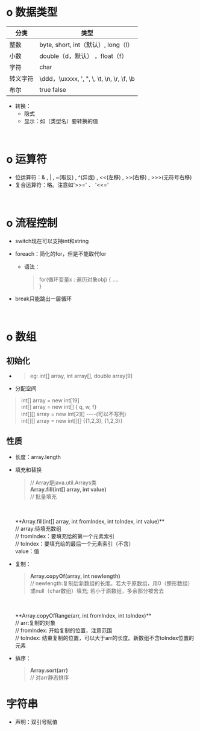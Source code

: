 # o 数据类型
| 分类 | 类型 |
| ---- | ---- |
| 整数 | byte, short, int（默认）, long（l） |
| 小数| double（d，默认） ，float（f） |、
|字符 | char |
| 转义字符 | \ddd，\uxxxx, \', \", \\, \t, \n, \r, \f, \b |
| 布尔 | true false |

- 转换：
  - 隐式
  - 显示：如（类型名）要转换的值

<br>

# o 运算符
- 位运算符：& , | , ~(取反) , ^(异或) , <<(左移) , >>(右移) , >>>(无符号右移)
- 复合运算符：略。注意如'>>=' 、 '<<='

<br>

# o 流程控制
- switch现在可以支持int和string
- foreach：简化的for，但是不能取代for
  - 语法：
    > for(循环变量x : 遍历对象obj)
    > {
    >    ....    
    > }

- break只能跳出一层循环

<br>

# o 数组
## 初始化
- > eg: int[] array, int array[], double array[9]
- 分配空间 <br>
> int[] array = new int[19]<br>
> int[] array = new int[] { q, w, f}<br>
> int[][] array = new int[2][] ----(可以不写列)<br>
> int[][] array = new int[][] {{1,2,3}, {1,2,3}}
## 性质
- 长度：array.length

- 填充和替换<br>
    > // Array是java.util.Arrays类
    <br>**Array.fill(int[] array, int value)** 
    <br>// 批量填充
    <br>
    <br>**Array.fill(int[] array, int fromIndex, int toIndex, int value)**
    <br>// array:待填充数组
    <br>// fromIndex：要填充给的第一个元素索引
    <br>// toIndex：要填充给的最后一个元素索引（不含）
    <br>value：值

- 复制：<br>
    > **Array.copyOf(array, int newlength)**
    <br>// newlength:复制后新数组的长度。若大于原数组，用0（整形数组）或null（char数组）填充; 若小于原数组，多余部分被舍去
    <br>
    <br>**Array.copyOfRange(arr, int fromIndex, int toIndex)**
    <br>// arr:复制的对象
    <br>// fromIndex: 开始复制的位置，注意范围
    <br>// toIndex: 结束复制的位置，可以大于arr的长度。新数组不含toIndex位置的元素

- 排序：<br>
    > **Array.sort(arr)**
    <br>// 对arr静态排序


# 字符串
- 声明：双引号赋值